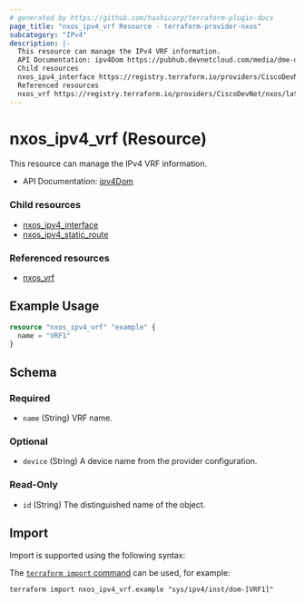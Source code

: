 ```yaml
---
# generated by https://github.com/hashicorp/terraform-plugin-docs
page_title: "nxos_ipv4_vrf Resource - terraform-provider-nxos"
subcategory: "IPv4"
description: |-
  This resource can manage the IPv4 VRF information.
  API Documentation: ipv4Dom https://pubhub.devnetcloud.com/media/dme-docs-10-2-2/docs/Layer%203/ipv4:Dom/
  Child resources
  nxos_ipv4_interface https://registry.terraform.io/providers/CiscoDevNet/nxos/latest/docs/resources/ipv4_interfacenxos_ipv4_static_route https://registry.terraform.io/providers/CiscoDevNet/nxos/latest/docs/resources/ipv4_static_route
  Referenced resources
  nxos_vrf https://registry.terraform.io/providers/CiscoDevNet/nxos/latest/docs/resources/vrf
---
```


# nxos_ipv4_vrf (Resource)

This resource can manage the IPv4 VRF information.

- API Documentation: [ipv4Dom](https://pubhub.devnetcloud.com/media/dme-docs-10-2-2/docs/Layer%203/ipv4:Dom/)

### Child resources

- [nxos_ipv4_interface](https://registry.terraform.io/providers/CiscoDevNet/nxos/latest/docs/resources/ipv4_interface)
- [nxos_ipv4_static_route](https://registry.terraform.io/providers/CiscoDevNet/nxos/latest/docs/resources/ipv4_static_route)

### Referenced resources

- [nxos_vrf](https://registry.terraform.io/providers/CiscoDevNet/nxos/latest/docs/resources/vrf)

## Example Usage

```terraform
resource "nxos_ipv4_vrf" "example" {
  name = "VRF1"
}
```

<!-- schema generated by tfplugindocs -->
## Schema

### Required

- `name` (String) VRF name.

### Optional

- `device` (String) A device name from the provider configuration.

### Read-Only

- `id` (String) The distinguished name of the object.

## Import

Import is supported using the following syntax:

The [`terraform import` command](https://developer.hashicorp.com/terraform/cli/commands/import) can be used, for example:

```shell
terraform import nxos_ipv4_vrf.example "sys/ipv4/inst/dom-[VRF1]"
```
